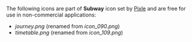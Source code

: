The following icons are part of **Subway** icon set by [Pixle][] and are
free for use in non-commercial applications:

  - *journey.png* (renamed from *icon_090.png*)
  - *timetable.png* (renamed from *icon_109.png*)

[Pixle]: http://subway.pixle.pl
